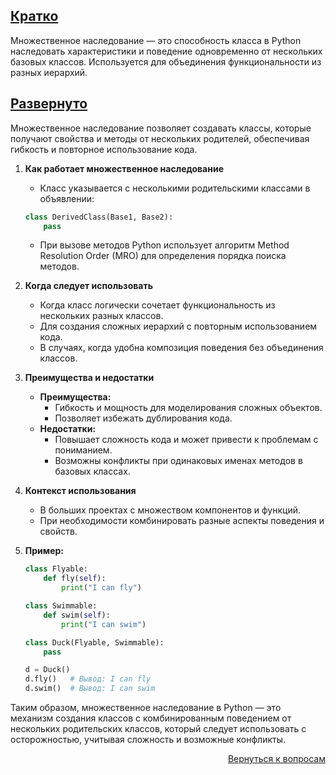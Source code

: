 ## <u>Кратко</u>

Множественное наследование — это способность класса в Python наследовать характеристики и поведение одновременно от
нескольких базовых классов. Используется для объединения функциональности из разных иерархий.

## <u>Развернуто</u>

Множественное наследование позволяет создавать классы, которые получают свойства и методы от нескольких родителей,
обеспечивая гибкость и повторное использование кода.

1. **Как работает множественное наследование**
    - Класс указывается с несколькими родительскими классами в объявлении:
    ```python
    class DerivedClass(Base1, Base2):
        pass
    ```  
    - При вызове методов Python использует алгоритм Method Resolution Order (MRO) для определения порядка поиска
      методов.

2. **Когда следует использовать**
    - Когда класс логически сочетает функциональность из нескольких разных классов.
    - Для создания сложных иерархий с повторным использованием кода.
    - В случаях, когда удобна композиция поведения без объединения классов.

3. **Преимущества и недостатки**
    - **Преимущества:**
        - Гибкость и мощность для моделирования сложных объектов.
        - Позволяет избежать дублирования кода.
    - **Недостатки:**
        - Повышает сложность кода и может привести к проблемам с пониманием.
        - Возможны конфликты при одинаковых именах методов в базовых классах.

4. **Контекст использования**
    - В больших проектах с множеством компонентов и функций.
    - При необходимости комбинировать разные аспекты поведения и свойств.

5. **Пример:**
    ```python
    class Flyable:
        def fly(self):
            print("I can fly")

    class Swimmable:
        def swim(self):
            print("I can swim")

    class Duck(Flyable, Swimmable):
        pass

    d = Duck()
    d.fly()   # Вывод: I can fly
    d.swim()  # Вывод: I can swim
    ```

Таким образом, множественное наследование в Python — это механизм создания классов с комбинированным поведением от
нескольких родительских классов, который следует использовать с осторожностью, учитывая сложность и возможные конфликты.

<div align="right">

[Вернуться к вопросам](../Вопросы.md)

</div>
